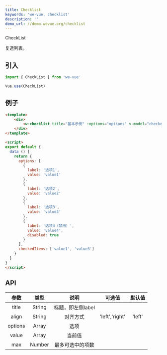 ```yaml
---
title: Checklist
keywords: 'we-vue, checklist'
description: ''
demo_url: //demo.wevue.org/checklist
---
```


CheckList

复选列表。

## 引入

```js
import { CheckList } from 'we-vue'

Vue.use(CheckList)
```

## 例子

```html
<template>
	<div>
		<w-checklist title="基本示例" :options="options" v-model="checkedItems"></w-checklist>
	</div>
</template>

<script>
export default {
  data () {
    return {
      options: [
        {
          label: '选项1',
          value: 'value1'
        },
        {
          label: '选项2',
          value: 'value2'
        },
        {
          label: '选项3',
          value: 'value3'
        },
        {
          label: '选项4（禁用）',
          value: 'value4',
          disabled: true
        }
      ],
      checkedItems: ['value1', 'value3']
    }
  }
}
</script>
```

## API

|   参数   |   类型    |   说明   | 可选值  |  默认值  |
| :----: | :-----: | :----: | :--: | :---: |
| title  | String  |  标题，即左侧label   |      |       |
| align  | String  |  对齐方式   |  'left','right'    |   'left'    |
| options  | Array  |  选项   |      |       |
| value | Array | 当前值 |      |    |
| max | Number | 最多可选中的项数 |      |    |

